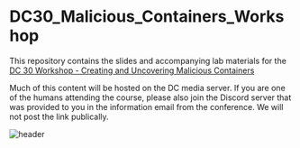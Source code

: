 # DC30_Malicious_Containers_Workshop

This repository contains the slides and accompanying lab materials for the [DC 30 Workshop - Creating and Uncovering Malicious Containers](https://forum.defcon.org/node/241774)

Much of this content will be hosted on the DC media server. If you are one of the humans attending the course, please also join the 
Discord server that was provided to you in the information email from the conference. We will not post the link publically. 


![header](https://user-images.githubusercontent.com/32903188/182233943-23782dc6-b472-4887-9cc0-43ba6a8f4ec4.png)
